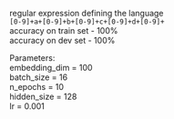 regular expression defining the language<br>
`[0-9]+a+[0-9]+b+[0-9]+c+[0-9]+d+[0-9]+`<br>
accuracy on train set - 100%<br>
accuracy on dev set - 100%<br>

Parameters:<br>
embedding_dim = 100<br>
batch_size = 16<br>
n_epochs = 10<br>
hidden_size = 128<br>
lr = 0.001